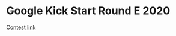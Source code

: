 # Google Kick Start Round E 2020
[Contest link](https://codingcompetitions.withgoogle.com/kickstart/round/000000000019ff47)